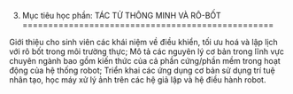 3. Mục tiêu học phần: TÁC TỬ THÔNG MINH VÀ RÔ-BỐT
=================================================

Giới thiệu cho sinh viên các khái niệm về điều khiển, tối ưu hoá và lập
lịch với rô bốt trong môi trường thực; Mô tả các nguyên lý cơ bản trong
lĩnh vực chuyên ngành bao gồm kiến thức của cả phần cứng/phần mềm trong
hoạt động của hệ thống robot; Triển khai các ứng dụng cơ bản sử dụng trí
tuệ nhân tạo, học máy xử lý ảnh trên các hệ giả lập và hệ điều hành
robot.

